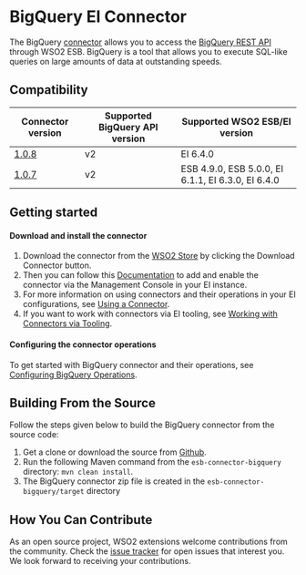 # BigQuery EI Connector

The BigQuery [connector](https://docs.wso2.com/display/EI640/Working+with+Connectors) allows you to access the [BigQuery REST API](https://cloud.google.com/bigquery/docs/reference/rest/v2/) through WSO2 ESB. BigQuery is a tool that allows you to execute SQL-like queries on large amounts of data at outstanding speeds.


## Compatibility

| Connector version | Supported BigQuery API version | Supported WSO2 ESB/EI version |
| ------------- | ---------------|------------- |
| [1.0.8](https://github.com/wso2-extensions/esb-connector-bigquery/tree/org.wso2.carbon.connector.bigquery-1.0.8) | v2 | EI 6.4.0    |
| [1.0.7](https://github.com/wso2-extensions/esb-connector-bigquery/tree/org.wso2.carbon.connector.bigquery-1.0.7) | v2 | ESB 4.9.0, ESB 5.0.0, EI 6.1.1, EI 6.3.0, EI 6.4.0    |

## Getting started

#### Download and install the connector

1. Download the connector from the [WSO2 Store](https://store.wso2.com/store/assets/esbconnector/details/3fcaf309-1a69-4edf-870a-882bb76fdaa1) by clicking the Download Connector button.
2. Then you can follow this [Documentation](https://docs.wso2.com/display/EI640/Working+with+Connectors+via+the+Management+Console) to add and enable the connector via the Management Console in your EI instance.
3. For more information on using connectors and their operations in your EI configurations, see [Using a Connector](https://docs.wso2.com/display/EI640/Using+a+Connector).
4. If you want to work with connectors via EI tooling, see [Working with Connectors via Tooling](https://docs.wso2.com/display/EI640/Working+with+Connectors+via+Tooling).

#### Configuring the connector operations

To get started with BigQuery connector and their operations, see [Configuring BigQuery Operations](docs/config.md).

## Building From the Source

Follow the steps given below to build the BigQuery connector from the source code:

1. Get a clone or download the source from [Github](https://github.com/wso2-extensions/esb-connector-bigquery).
2. Run the following Maven command from the `esb-connector-bigquery` directory: `mvn clean install`.
3. The BigQuery connector zip file is created in the `esb-connector-bigquery/target` directory

## How You Can Contribute

As an open source project, WSO2 extensions welcome contributions from the community.
Check the [issue tracker](https://github.com/wso2-extensions/esb-connector-bigquery/issues) for open issues that interest you. We look forward to receiving your contributions.
